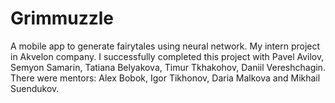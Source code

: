 # Grimmuzzle
A mobile app to generate fairytales using neural network.
My intern project in Akvelon company. I successfully completed this project with Pavel Avilov, Semyon Samarin, Tatiana Belyakova, Timur Tkhakohov, Daniil Vereshchagin. There were mentors: Alex Bobok, Igor Tikhonov, Daria Malkova and Mikhail Suendukov. 
